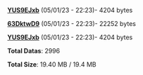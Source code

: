 [**YUS9EJxb**](/data/YUS9EJxb.txt) (05/01/23 - 22:23)- 4204 bytes

[**63DktwD9**](/data/63DktwD9.txt) (05/01/23 - 22:23)- 22252 bytes

[**YUS9EJxb**](/data/YUS9EJxb.txt) (05/01/23 - 22:23)- 4204 bytes

**Total Datas**: 2996

**Total Size**: 19.40 MB / 19.4 MB